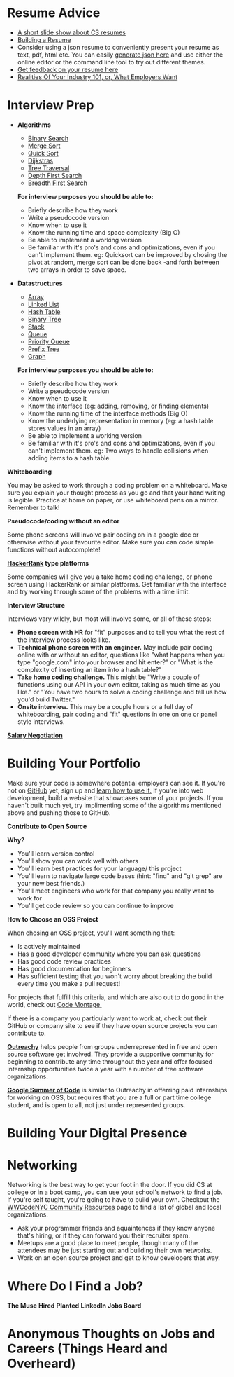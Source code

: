 # Resume Advice

- [A short slide show about CS resumes](http://www.cs.usfca.edu/~parrt/doc/resume.pdf)
- [Building a Resume](https://www.reddit.com/r/resumes/wiki/faq#wiki_building_a_resume)
- Consider using a json resume to conveniently present your resume as text, pdf, html etc. You can easily [generate json here](http://registry.jsonresume.org/) and use either the online editor or the command line tool to try out different themes.
- [Get feedback on your resume here](reddit.com/r/resumes)
- [Realities Of Your Industry 101, or, What Employers Want](http://www.kalzumeus.com/2011/10/28/dont-call-yourself-a-programmer/)

# Interview Prep

- **Algorithms**

	- [Binary Search](https://en.wikipedia.org/wiki/Binary_search_algorithm)
	- [Merge Sort](https://en.wikipedia.org/wiki/Merge_sort)
	- [Quick Sort](https://en.wikipedia.org/wiki/Quicksort)
	- [Dijkstras](https://en.wikipedia.org/wiki/Dijkstra%27s_algorithm)
	- [Tree Traversal](https://en.wikipedia.org/wiki/Tree_traversal)
	- [Depth First Search](https://en.wikipedia.org/wiki/Depth-first_search)
	- [Breadth First Search](https://en.wikipedia.org/wiki/Breadth-first_search)

	**For interview purposes you should be able to:**

	- Briefly describe how they work
	- Write a pseudocode version
	- Know when to use it
	- Know the running time and space complexity (Big O)
	- Be able to implement a working version
	- Be familiar with it's pro's and cons and optimizations, even if you can't implement them. eg: Quicksort can be improved by chosing the pivot at random, merge sort can be done back -and forth between two arrays in order to save space.


- **Datastructures**

	- [Array](https://en.wikipedia.org/wiki/Array_data_structure)
	- [Linked List](https://en.wikipedia.org/wiki/Linked_list)
	- [Hash Table](https://en.wikipedia.org/wiki/Hash_table)
	- [Binary Tree](https://en.wikipedia.org/wiki/Binary_tree)
	- [Stack](https://en.wikipedia.org/wiki/Stack_(abstract_data_type))
	- [Queue](https://en.wikipedia.org/wiki/Queue_(abstract_data_type))
	- [Priority Queue](https://en.wikipedia.org/wiki/Priority_queue)
	- [Prefix Tree](https://en.wikipedia.org/wiki/Trie)
	- [Graph](https://en.wikipedia.org/wiki/Graph_(abstract_data_type))

	**For interview purposes you should be able to:**

	- Briefly describe how they work
	- Write a pseudocode version
	- Know when to use it
	- Know the interface (eg: adding, removing, or finding elements)
	- Know the running time of the interface methods (Big O)
	- Know the underlying representation in memory (eg: a hash table stores values in an array)
	- Be able to implement a working version
	- Be familiar with it's pro's and cons and optimizations, even if you can't implement them. eg: Two ways to handle collisions when adding items to a hash table.

**Whiteboarding**

You may be asked to work through a coding problem on a whiteboard. Make sure you explain your thought process as you go and that your hand writing is legible. Practice at home on paper, or use whiteboard pens on a mirror. Remember to talk!

**Pseudocode/coding without an editor**

Some phone screens will involve pair coding on in a google doc or otherwise without your favourite editor. Make sure you can code simple functions without autocomplete! 

**[HackerRank](https://www.hackerrank.com/) type platforms**

Some companies will give you a take home coding challenge, or phone screen using HackerRank or similar platforms. Get familiar with the interface and try working through some of the problems with a time limit.

**Interview Structure**

Interviews vary wildly, but most will involve some, or all of these steps:

- **Phone screen with HR** for "fit" purposes and to tell you what the rest of the interview process looks like.
- **Technical phone screen with an engineer.** May include pair coding online with or without an editor, questions like "what happens when you type "google.com" into your browser and hit enter?" or "What is the complexity of inserting an item into a hash table?"
- **Take home coding challenge.** This might be "Write a couple of functions using our API in your own editor, taking as much time as you like." or "You have two hours to solve a coding challenge and tell us how you'd build Twitter."
- **Onsite interview.** This may be a couple hours or a full day of whiteboarding, pair coding and "fit" questions in one on one or panel style interviews.

**[Salary Negotiation](http://www.kalzumeus.com/2012/01/23/salary-negotiation/)**


# Building Your Portfolio

Make sure your code is somewhere potential employers can see it. If you're not on [GitHub](https://github.com) yet, sign up and [learn how to use it.](https://try.github.io/levels/1/challenges/1) If you're into web development, build a website that showcases some of your projects. If you haven't built much yet, try implimenting some of the algorithms mentioned above and pushing those to GitHub.

**Contribute to Open Source**

**Why?**  
- You'll learn version control
- You'll show you can work well with others
- You'll learn best practices for your language/ this project
- You'll learn to navigate large code bases (hint: "find" and "git grep" are your new best friends.)
- You'll meet engineers who work for that company you really want to work for
- You'll get code review so you can continue to improve

**How to Choose an OSS Project**

When chosing an OSS project, you'll want something that:

- Is actively maintained 
- Has a good developer community where you can ask questions
- Has good code review practices
- Has good documentation for beginners
- Has sufficient testing that you won't worry about breaking the build every time you make a pull request!

For projects that fulfill this criteria, and which are also out to do good in the world, check out [Code Montage.](https://www.codemontage.com/)

If there is a company you particularly want to work at, check out their GitHub or company site to see if they have open source projects you can contribute to.

**[Outreachy](https://www.gnome.org/outreachy/)** helps people from groups underrepresented in free and open source software get involved. They provide a supportive community for beginning to contribute any time throughout the year and offer focused internship opportunities twice a year with a number of free software organizations.

**[Google Summer of Code](https://www.google-melange.com/gsoc/homepage/google/gsoc2015)** is similar to Outreachy in offerring paid internships for working on OSS, but requires that you are a full or part time college student, and is open to all, not just under represented groups.

# Building Your Digital Presence

# Networking

Networking is the best way to get your foot in the door. If you did CS at college or in a boot camp, you can use your school's network to find a job. If you're self taught, you're going to have to build your own. Checkout the [WWCodeNYC Community Resources](https://github.com/WomenWhoCodeNYC/Resources/blob/master/community-resources.md) page to find a list of global and local organizations.
- Ask your programmer friends and aquaintences if they know anyone that's hiring, or if they can forward you their recruiter spam.
- Meetups are a good place to meet people, though many of the attendees may be just starting out and building their own networks. 
- Work on an open source project and get to know developers that way.

# Where Do I Find a Job?
**The Muse**
**Hired**
**Planted**
**LinkedIn Jobs Board**

# Anonymous Thoughts on Jobs and Careers (Things Heard and Overheard)








